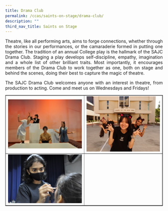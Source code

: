 ```yaml
---
title: Drama Club
permalink: /ccas/saints-on-stage/drama-club/
description: ""
third_nav_title: Saints on Stage
---
```

<p align="justify">Theatre, like all performing arts, aims to forge connections, whether through the stories in our performances, or the camaraderie formed in putting one together. The tradition of an annual College play is the hallmark of the SAJC Drama Club. Staging a play develops self-discipline, empathy, imagination and a whole list of other brilliant traits. Most importantly, it encourages members of the Drama Club to work together as one, both on stage and behind the scenes, doing their best to capture the magic of theatre.</p>
<p align="justify">The SAJC Drama Club welcomes anyone with an interest in theatre, from production to acting. Come and meet us on Wednesdays and Fridays!</p>
<table style="border-collapse: collapse; width: 100%;" border="1">
<tbody>
<tr>
<td style="width: 50%;"><img src="/images/dc1.jpg"></td>
<td style="width: 50%;"><img src="/images/dc2.jpg"></td>
</tr>
<tr>
<td style="width: 50%;"><img src="/images/dc3.jpg"></td>
<td style="width: 50%;">&nbsp;</td>
</tr>
</tbody>
</table>